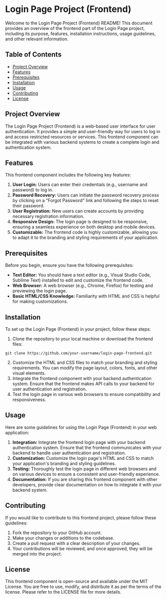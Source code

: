 <!DOCTYPE html>
<html>
<head>
</head>
<body>

<h1>Login Page Project (Frontend)</h1>

<p>Welcome to the Login Page Project (Frontend) README! This document provides an overview of the frontend part of the Login Page project, including its purpose, features, installation instructions, usage guidelines, and other relevant information.</p>

<h2>Table of Contents</h2>
<ul>
    <li><a href="#project-overview">Project Overview</a></li>
    <li><a href="#features">Features</a></li>
    <li><a href="#prerequisites">Prerequisites</a></li>
    <li><a href="#installation">Installation</a></li>
    <li><a href="#usage">Usage</a></li>
    <li><a href="#contributing">Contributing</a></li>
    <li><a href="#license">License</a></li>
</ul>

<h2 id="project-overview">Project Overview</h2>

<p>The Login Page Project (Frontend) is a web-based user interface for user authentication. It provides a simple and user-friendly way for users to log in and access restricted resources or services. This frontend component can be integrated with various backend systems to create a complete login and authentication system.</p>

<h2 id="features">Features</h2>

<p>This frontend component includes the following key features:</p>

<ol>
    <li><strong>User Login:</strong> Users can enter their credentials (e.g., username and password) to log in.</li>
    <li><strong>Password Recovery:</strong> Users can initiate the password recovery process by clicking on a "Forgot Password" link and following the steps to reset their password.</li>
    <li><strong>User Registration:</strong> New users can create accounts by providing necessary registration information.</li>
    <li><strong>Responsive Design:</strong> The login page is designed to be responsive, ensuring a seamless experience on both desktop and mobile devices.</li>
    <li><strong>Customizable:</strong> The frontend code is highly customizable, allowing you to adapt it to the branding and styling requirements of your application.</li>
</ol>

<h2 id="prerequisites">Prerequisites</h2>

<p>Before you begin, ensure you have the following prerequisites:</p>

<ul>
    <li><strong>Text Editor:</strong> You should have a text editor (e.g., Visual Studio Code, Sublime Text) installed to edit and customize the frontend code.</li>
    <li><strong>Web Browser:</strong> A web browser (e.g., Chrome, Firefox) for testing and previewing the login page.</li>
    <li><strong>Basic HTML/CSS Knowledge:</strong> Familiarity with HTML and CSS is helpful for making customizations.</li>
</ul>

<h2 id="installation">Installation</h2>

<p>To set up the Login Page (Frontend) in your project, follow these steps:</p>

<ol>
    <li>Clone the repository to your local machine or download the frontend files:</li>
</ol>

<pre><code>git clone https://github.com/your-username/login-page-frontend.git
</code></pre>

<ol start="2">
    <li>Customize the HTML and CSS files to match your branding and styling requirements. You can modify the page layout, colors, fonts, and other visual elements.</li>
    <li>Integrate the frontend component with your backend authentication system. Ensure that the frontend makes API calls to your backend for user authentication and registration.</li>
    <li>Test the login page in various web browsers to ensure compatibility and responsiveness.</li>
</ol>

<h2 id="usage">Usage</h2>

<p>Here are some guidelines for using the Login Page (Frontend) in your web application:</p>

<ol>
    <li><strong>Integration:</strong> Integrate the frontend login page with your backend authentication system. Ensure that the frontend communicates with your backend to handle user authentication and registration.</li>
    <li><strong>Customization:</strong> Customize the login page's HTML and CSS to match your application's branding and styling guidelines.</li>
    <li><strong>Testing:</strong> Thoroughly test the login page in different web browsers and on various devices to ensure a consistent and user-friendly experience.</li>
    <li><strong>Documentation:</strong> If you are sharing this frontend component with other developers, provide clear documentation on how to integrate it with your backend system.</li>
</ol>

<h2 id="contributing">Contributing</h2>

<p>If you would like to contribute to this frontend project, please follow these guidelines:</p>

<ol>
    <li>Fork the repository to your GitHub account.</li>
    <li>Make your changes or additions to the codebase.</li>
    <li>Create a pull request with a clear description of your changes.</li>
    <li>Your contributions will be reviewed, and once approved, they will be merged into the project.</li>
</ol>

<h2 id="license">License</h2>

<p>This frontend component is open-source and available under the MIT License. You are free to use, modify, and distribute it as per the terms of the license. Please refer to the LICENSE file for more details.</p>

</body>
</html>
